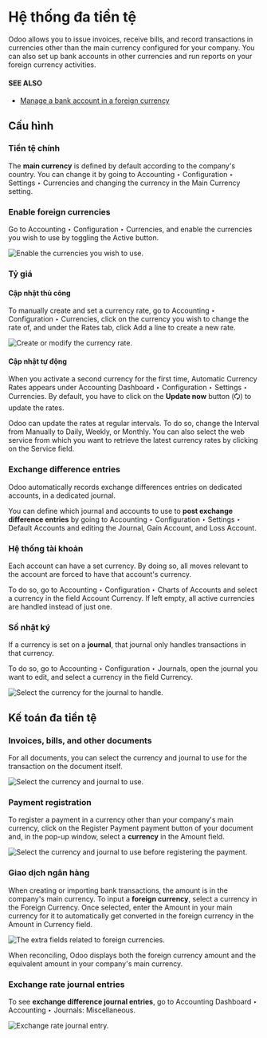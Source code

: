 # Hệ thống đa tiền tệ

Odoo allows you to issue invoices, receive bills, and record transactions in currencies other than
the main currency configured for your company. You can also set up bank accounts in other currencies
and run reports on your foreign currency activities.

#### SEE ALSO
- [Manage a bank account in a foreign currency](../bank/foreign_currency.md)

<a id="multi-currency-config"></a>

## Cấu hình

<a id="multi-currency-config-main-currency"></a>

### Tiền tệ chính

The **main currency** is defined by default according to the company's country. You can change it by
going to Accounting ‣ Configuration ‣ Settings ‣ Currencies and changing the
currency in the Main Currency setting.

<a id="multi-currency-config-enable"></a>

### Enable foreign currencies

Go to Accounting ‣ Configuration ‣ Currencies, and enable the currencies you
wish to use by toggling the Active button.

![Enable the currencies you wish to use.](applications/finance/accounting/get_started/multi_currency/enable-foreign-currencies.png)

<a id="multi-currency-config-rates"></a>

### Tỷ giá

#### Cập nhật thủ công

To manually create and set a currency rate, go to Accounting ‣ Configuration ‣
Currencies, click on the currency you wish to change the rate of, and under the Rates
tab, click Add a line to create a new rate.

![Create or modify the currency rate.](applications/finance/accounting/get_started/multi_currency/manual-rate-update.png)

#### Cập nhật tự động

When you activate a second currency for the first time, Automatic Currency Rates appears
under Accounting Dashboard ‣ Configuration ‣ Settings ‣ Currencies. By
default, you have to click on the **Update now** button (🗘) to update the rates.

Odoo can update the rates at regular intervals. To do so, change the Interval from
Manually to Daily, Weekly, or Monthly. You can also
select the web service from which you want to retrieve the latest currency rates by clicking on the
Service field.

<a id="multi-currency-config-exch-diff"></a>

### Exchange difference entries

Odoo automatically records exchange differences entries on dedicated accounts, in a dedicated
journal.

You can define which journal and accounts to use to **post exchange difference entries** by
going to Accounting ‣ Configuration ‣ Settings ‣ Default Accounts and editing
the Journal, Gain Account, and Loss Account.

<a id="multi-currency-config-coa"></a>

### Hệ thống tài khoản

Each account can have a set currency. By doing so, all moves relevant to the account are forced to
have that account's currency.

To do so, go to Accounting ‣ Configuration ‣ Charts of Accounts and select a
currency in the field Account Currency. If left empty, all active currencies are handled
instead of just one.

<a id="multi-currency-config-journals"></a>

### Sổ nhật ký

If a currency is set on a **journal**, that journal only handles transactions in that currency.

To do so, go to Accounting ‣ Configuration ‣ Journals, open the journal you
want to edit, and select a currency in the field Currency.

![Select the currency for the journal to handle.](applications/finance/accounting/get_started/multi_currency/journal-currency.png)

<a id="multi-currency-mca"></a>

## Kế toán đa tiền tệ

<a id="multi-currency-mca-documents"></a>

### Invoices, bills, and other documents

For all documents, you can select the currency and journal to use for the transaction on the
document itself.

![Select the currency and journal to use.](applications/finance/accounting/get_started/multi_currency/currency-field.png)

<a id="multi-currency-mca-payment"></a>

### Payment registration

To register a payment in a currency other than your company's main currency, click on the
Register Payment payment button of your document and, in the pop-up window, select a
**currency** in the Amount field.

![Select the currency and journal to use before registering the payment.](applications/finance/accounting/get_started/multi_currency/register-payment.png)

<a id="multi-currency-mca-statements"></a>

### Giao dịch ngân hàng

When creating or importing bank transactions, the amount is in the company's main currency. To input
a **foreign currency**, select a currency in the Foreign Currency. Once selected, enter
the Amount in your main currency for it to automatically get converted in the foreign
currency in the Amount in Currency field.

![The extra fields related to foreign currencies.](applications/finance/accounting/get_started/multi_currency/foreign-fields.png)

When reconciling, Odoo displays both the foreign currency amount and the equivalent amount in your
company's main currency.

<a id="multi-currency-mca-exch-entries"></a>

### Exchange rate journal entries

To see **exchange difference journal entries**, go to Accounting Dashboard ‣
Accounting ‣ Journals: Miscellaneous.

![Exchange rate journal entry.](applications/finance/accounting/get_started/multi_currency/exchange-journal-currency.png)
